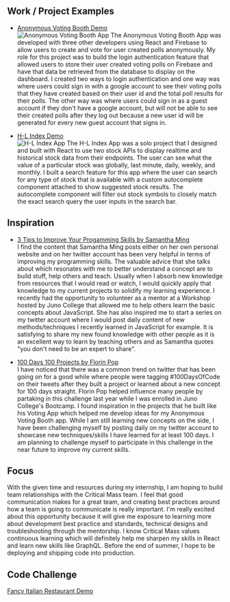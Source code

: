 ## Work / Project Examples
* [Anonymous Voting Booth Demo](https://github.com/DangVincent/anonymousVotingBooth)\
![Anonymous Voting Booth App](https://i.imgur.com/lfeXdzp.jpg)
The Anonymous Voting Booth App was developed with three other developers using React and Firebase to allow users to create and vote for user created polls anonymously. My role for this project was to build the login authentication feature that allowed users to store their user created voting polls on Firebase and have that data be retrieved from the database to display on the dashboard. I created two ways to login authentication and one way was where users could sign in with a google account to see their voting polls that they have created based on their user id and the total poll results for their polls. The other way was where users could sign in as a guest account if they don't have a google account, but will not be able to see their created polls after they log out because a new user id will be generated for every new guest account that signs in. 

* [H-L Index Demo](https://github.com/DangVincent/vincent-dang-project-five)\
![H-L Index App](https://i.imgur.com/HALrM3O.jpg)
The H-L Index App was a solo project that I designed and built with React to use two stock APIs to display realtime and historical stock data from their endpoints. The user can see what the value of a particular stock was globally, last minute, daily, weekly, and monthly. I built a search feature for this app where the user can search for any type of stock that is available with a custom autocomplete component attached to show suggested stock results. The autocomplete component will filter out stock symbols to closely match the exact search query the user inputs in the search bar. 

## Inspiration
* [3 Tips to Improve Your Progamming Skills by Samantha Ming](https://www.samanthaming.com/blog/3-tips-to-improve-your-programming-skills/)\
I find the content that Samantha Ming posts either on her own personal website and on her twitter account has been very helpful in terms of improving my programming skills. The valuable advice that she talks about which resonates with me to better understand a concept are to build stuff, help others and teach. Usually when I absorb new knowledge from resources that I would read or watch, I would quickly apply that knowledge to my current projects to solidify my learning experience. I recently had the opportunity to volunteer as a mentor at a Workshop hosted by Juno College that allowed me to help others learn the basic concepts about JavaScript. She has also inspired me to start a series on my twitter account where I would post daily content of new methods/techniques I recently learned in JavaScript for example. It is satisfying to share my new found knowledge with other people as it is an excellent way to learn by teaching others and as Samantha quotes "you don't need to be an expert to share". 

* [100 Days 100 Projects by Florin Pop](https://www.florin-pop.com/blog/2019/09/100-days-100-projects/)\
I have noticed that there was a common trend on twitter that has been going on for a good while where people were tagging #100DaysOfCode on their tweets after they built a project or learned about a new concept for 100 days straight. Florin Pop helped influence many people by partaking in this challenge last year while I was enrolled in Juno College's Bootcamp. I found inspiration in the projects that he built like his Voting App which helped me develop ideas for my Anonymous Voting Booth app. While I am still learning new concepts on the side, I have been challenging myself by posting daily on my twitter account to showcase new techniques/skills I have learned for at least 100 days. I am planning to challenge myself to participate in this challenge in the near future to improve my current skills.    

## Focus
With the given time and resources during my internship, I am hoping to build team relationships with the Critical Mass team. I feel that good communication makes for a great team, and creating best practices around how a team is going to communicate is really important. I'm really excited about this opportunity because it will give me exposure to learning more about development best practice and standards, technical designs and troubleshooting through the mentorship. I know Critical Mass values continuous learning which will definitely help me sharpen my skills in React and learn new skills like GraphQL. Before the end of summer, I hope to be deploying and shipping code into production.

## Code Challenge
[Fancy Italian Restaurant Demo](https://codesandbox.io/s/2020-internship-exercise-menu-xez77)

